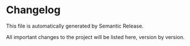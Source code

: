 # Changelog

This file is automatically generated by Semantic Release.

All important changes to the project will be listed here, version by version.
